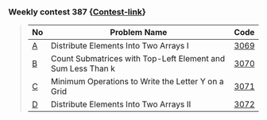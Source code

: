 ### Weekly contest 387 {[Contest-link](https://leetcode.com/contest/weekly-contest-387/)}
> No | Problem Name | Code
> --- | ----------- | ---
> [A](https://leetcode.com/contest/weekly-contest-387/problems/distribute-elements-into-two-arrays-i/) | Distribute Elements Into Two Arrays I | [3069](https://github.com/Mehul237/CP-Resource/blob/main/Leetcode%20Contest/Weekly/387/A.md)
> [B](https://leetcode.com/contest/weekly-contest-387/problems/count-submatrices-with-top-left-element-and-sum-less-than-k/) | Count Submatrices with Top-Left Element and Sum Less Than k | [3070]( )
> [C](https://leetcode.com/contest/weekly-contest-387/problems/minimum-operations-to-write-the-letter-y-on-a-grid/) | Minimum Operations to Write the Letter Y on a Grid | [3071]( )
> [D](https://leetcode.com/contest/weekly-contest-387/problems/distribute-elements-into-two-arrays-ii/) | Distribute Elements Into Two Arrays II | [3072]( )
